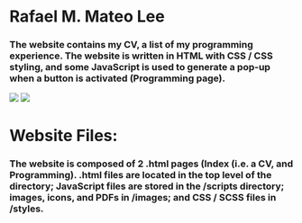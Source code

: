 # Rafael M. Mateo Lee

### The website contains my CV, a list of my programming experience. The website is written in HTML with CSS / CSS styling, and some JavaScript is used to generate a pop-up when a button is activated (Programming page).

![](https://1000logos.net/wp-content/uploads/2017/02/Harvard-Logo.png)
![](http://www.generationcab.org/wp-content/uploads/2018/08/MIT-logo.png)

# Website Files:

### The website is composed of 2 .html pages (Index (i.e. a CV, and Programming). .html files are located in the top level of the directory; JavaScript files are stored in the /scripts directory; images, icons, and PDFs in /images; and CSS / SCSS files in /styles.
